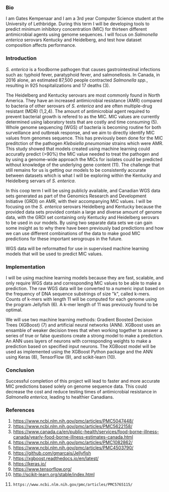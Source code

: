	 	 	 	
### Bio
I am Gates Kempenaar and I am a 3rd year Computer Science student at the University of Lethbridge. During this term I will be developing tools to predict minimum inhibitory concentration (MIC) for thirteen different antimicrobial agents using genome sequences.
I will focus on _Salmonella enterica_ serovars Kentucky and Heidelberg, and test how dataset composition affects performance.

### Introduction
_S. enterica_ is a foodborne pathogen that causes gastrointestinal infections such as: typhoid fever, paratyphoid fever, and salmonellosis. In Canada, in 2016 alone, an estimated 87,500 people contracted _Salmonella spp._, resulting in 925 hospitalizations and 17 deaths (3).

The Heidelberg and Kentucky serovars are most commonly found in North America. They have an increased antimicrobial resistance (AMR) compared to bacteria of other serovars of _S. enterica_ and are often multiple-drug resistant (MDR) (1,2,4). The amount of antimicrobial agent required to prevent bacterial growth is refered to as the MIC. MIC values are currently determined using laboratory tests that are costly and time consuming (5). Whole genome sequencing (WGS) of bacteria is becoming routine for both surveillance and outbreak response, and we aim to directly identify MIC values from genomes sequence. This has previously been done for the MIC preditction of the pathogen _Klebsiella pneumoniae_ strains which were AMR. This study showed that models created using machine learning could accuratly predict (>90%) the MIC value needed to treat the pathogen and by using a genome-wide approach the MICs for isolates could be predicted without knowledge of the underlying gene content (11). The challenge that still remains for us is getting our models to be consistently accurate between datasets which is what I will be exploring within the Kentucky and Heidelberg servars of _S. enterica_.   

In this coop term I will be using publicly available, and Canadian WGS data sets generated as part of the Genomics Research and Development Initiative (GRDI) on AMR, with their accompanying MIC values. I will be focusing on the _S. enterica_ serovars Heidelberg and Kentucky because the provided data sets provided contain a large and diverse amount of genome data, with the GRDI set containing only Kentucky and Heidelberg serovars to be used in our models. By using two separate data sets we can gain some insight as to why there have been previously bad predictions and how we can use different combinations of the data to make good MIC predictions for these important serogroups in the future. 

WGS data will be reformatted for use in supervised machine learning models that will be used to predict MIC values.

### Implementation
I will be using machine learning models because they are fast, scalable, and only require WGS data and corresponding MIC values to be able to make a prediction. The raw WGS data will be converted to a numeric input based on the frequency of DNA sequence substrings of size "k", called k-mers. Counts of k-mers with length 11 will be computed for each genome using the program Jellyfish (6). A k-mer length of 11 was previously found to be optimal.

We will use two machine learning methods: Gradient Boosted Decision Trees (XGBoost) (7) and artificial neural networks (ANN). XGBoost uses an ensamble of weaker decision trees that when working together to answer a series of true or false questions create a strong model to make a prediction. An ANN uses layers of neurons with corresponding weights to make a prediction based on specified input neurons. The XGBoost model will be used as implemented using the XGBoost Python package and the ANN using Keras (8), TensorFlow (9), and scikit-learn (10).

### Conclusion
Successful completion of this project will lead to faster and more accurate MIC predictions based solely on genome sequence data. This could decrease the cost and reduce testing times of antimicrobial resistance in _Salmonella enterica_, leading to healthier Canadians.

### References 
1.	https://www.ncbi.nlm.nih.gov/pmc/articles/PMC5047448/
2.	https://www.ncbi.nlm.nih.gov/pmc/articles/PMC5622158/
3.	https://www.canada.ca/en/public-health/services/food-borne-illness-canada/yearly-food-borne-illness-estimates-canada.html
4.	https://www.ncbi.nlm.nih.gov/pmc/articles/PMC1082862/
5.	https://www.ncbi.nlm.nih.gov/pmc/articles/PMC4503790/
6.	https://github.com/gmarcais/Jellyfish
7.	https://xgboost.readthedocs.io/en/latest/
8.	https://keras.io/
9.	https://www.tensorflow.org/
10.	http://scikit-learn.org/stable/index.html
11. 	https://www.ncbi.nlm.nih.gov/pmc/articles/PMC5765115/

